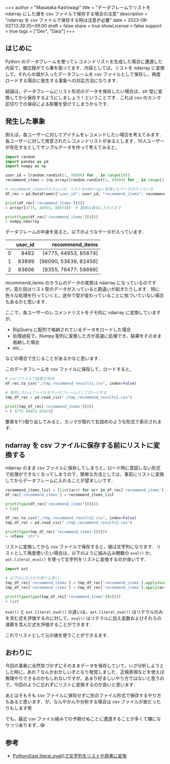 +++
author = "Masataka Kashiwagi"
title = "データフレームでリストを ndarray にした値を csv ファイルで保存する場合の注意"
description = "ndarray を csv ファイルで保存する時は注意が必要"
date = 2023-08-03T13:39:35+09:00
draft = false
share = true
showLicense = false
support = true
tags = ["Dev", "Data"]
+++

## はじめに

Python のデータフレームを使ってレコメンドリストを生成した場合に遭遇した内容で，備忘録がてら筆を取ってます．内容としては，リストを ndarray に変換して，それらの値が入ったデータフレームを csv ファイルとして保存し，再度ロードする場合に発生する事象への対応方法になります．

結論は，データフレームにリスト形式のデータを保存したい場合は，str 型に変換してから保存するようにしましょう！ということです．これは csv のカンマ区切りでの保存による影響を受けてしまうからです．

## 発生した事象

例えば，各ユーザーに対してアイテムをレコメンドしたい場合を考えてみます．各ユーザーに対して用意されたレコメンドリストがあるとします．10人ユーザーが存在するとしてサンプルデータを作って考えてみると，

```python
import random
import pandas as pd
import numpy as np

user_id = [random.randint(1, 99999) for _ in range(10)]
recommend_items = [np.array([random.randint(1, 99999) for _ in range(3)]) for _ in range(10)]

# recommend_itemsのカラムには，リストをndarrayに変換したデータが入っている
df_rec = pd.DataFrame({"user_id": user_id, "recommend_items": recommend_items})

print(df_rec['recommend_items'][0])
> array([4775, 44953, 85874])  # 数値は適当に入れてます

print(type(df_rec['recommend_items'][0]))
> numpy.ndarray
```

データフレームの中身を見ると，以下のようなデータが入っています．

|  | user_id | recommend_items |
| :---: | ---: | ---: |
| 0 | 8482 | [4775, 44953, 85874] |
| 1 | 83899 | [96090, 53639, 82456] |
| 2 | 93606 | [8355, 76477, 58666] |

recommend_items のカラムのデータの実態は ndarray になっているのですが，見た目はリスト型のデータが入っていると勘違いが起きたりします．特に色々な処理を行っていくと，途中で型が変わっていることに気づいていない場合もあるかと思います．

ここで，各ユーザーのレコメンドリストをデモ的に ndarray に変換していますが，

- BigQuery に配列で格納されているデータをロードした場合
- 処理過程で，Numpy 配列に変換した方が高速に処理でき，結果をそのまま格納した場合
- etc...

などの場合で生じることがあるかなと思います．

このデータフレームを csv ファイルに保存して，ロードすると，

```python
# csvファイルで結果を保存
df_rec.to_csv("./tmp_recommend_results1.csv", index=False)

# 保存したcsvファイルをデータフレームとしてロードする
tmp_df_rec = pd.read_csv("./tmp_recommend_results1.csv")

print(tmp_df_rec['recommend_items'][0])
> [ 4775 44953 85874]
```

要素を1つ取り出してみると，カンマが取れて右詰めのような形式で表示されます．

## ndarray を csv ファイルに保存する前にリストに変換する

ndarray のまま csv ファイルに保存してしまうと，ロード時に意図しない形式で処理ができなくなってしまうので，簡単な方法としては，事前にリストに変換してからデータフレームに入れることが望ましいです．

```python
recommend_items_list = [list(arr) for arr in df_rec['recommend_items']]
df_rec['recommend_items'] = recommend_items_list

print(type(df_rec['recommend_items'][0]))
> list

df_rec.to_csv("./tmp_recommend_results2.csv", index=False)
tmp_df_rec = pd.read_csv("./tmp_recommend_results2.csv")

print(type(tmp_df_rec['recommend_items'][0]))
> <class 'str'>
```

リストに変換してから csv ファイルで保存すると，値は文字列になります．リストとして再度使いたい場合は，以下のように組み込み関数の `eval()` か，`ast.literal_eval()` を使って文字列をリストに変換するのが良いです．

```python
import ast

# 以下のどちらかを使うと良い
tmp_df_rec['recommend_items'] = tmp_df_rec['recommend_items'].apply(eval)
tmp_df_rec['recommend_items'] = tmp_df_rec['recommend_items'].apply(ast.literal_eval)

print(type(type(tmp_df_rec['recommend_items'][0])))
> list
```

`eval()` と `ast.literal_eval()` の違いは，`ast.literal_eval()` はリテラルのみを含む式を評価するのに対して，`eval()` はリテラルに加え変数およびそれらの演算を含んだ式を評価することができます．

これでリストとして元の値を使うことができるます．

## おわりに

今回の事象に全然気づかずにそのままデータを保存していて，いざ分析しようとした時に，あれ？なんかおかしいぞとなり発覚しました．正規表現などを使えば無理やりできるのかもしれないですが，あまり好ましいやり方ではないと思うので，今回のように忘れずにリストに変換するのが良いと思います．

あとはそもそも csv ファイルに保存せずに別のファイル形式で保存するやり方もあると思います．が，なんやかんや分析する場合は csv ファイルが楽だったりもします笑

でも，最近 csv ファイル絡みでの予期せぬことに遭遇することが多くて嫌になりつつあります...😅

## 参考

- [Pythonのast.literal_eval()で文字列をリストや辞書に変換](https://note.nkmk.me/python-ast-literal-eval/)

